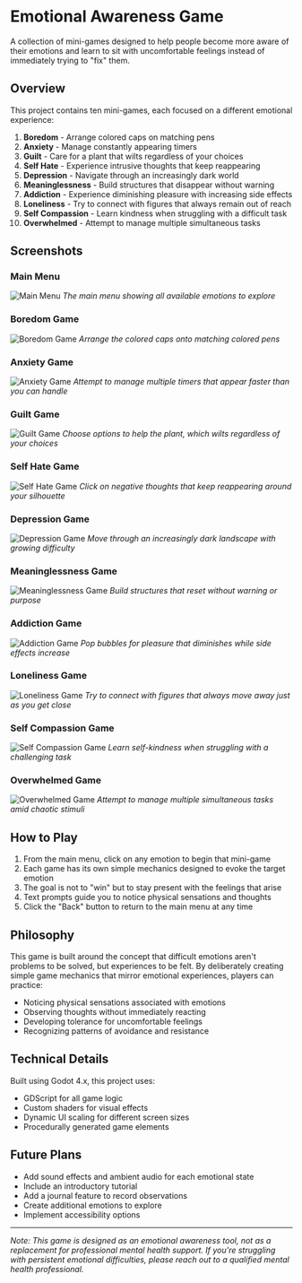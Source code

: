 # Emotional Awareness Game

A collection of mini-games designed to help people become more aware of their emotions and learn to sit with uncomfortable feelings instead of immediately trying to "fix" them.

## Overview

This project contains ten mini-games, each focused on a different emotional experience:

1. **Boredom** - Arrange colored caps on matching pens
2. **Anxiety** - Manage constantly appearing timers
3. **Guilt** - Care for a plant that wilts regardless of your choices
4. **Self Hate** - Experience intrusive thoughts that keep reappearing
5. **Depression** - Navigate through an increasingly dark world
6. **Meaninglessness** - Build structures that disappear without warning
7. **Addiction** - Experience diminishing pleasure with increasing side effects
8. **Loneliness** - Try to connect with figures that always remain out of reach
9. **Self Compassion** - Learn kindness when struggling with a difficult task
10. **Overwhelmed** - Attempt to manage multiple simultaneous tasks

## Screenshots

### Main Menu
![Main Menu](screenshots/menu.png)
*The main menu showing all available emotions to explore*

### Boredom Game
![Boredom Game](screenshots/boredom.png)
*Arrange the colored caps onto matching colored pens*

### Anxiety Game
![Anxiety Game](screenshots/anxiety.png)
*Attempt to manage multiple timers that appear faster than you can handle*

### Guilt Game
![Guilt Game](screenshots/guilt.png)
*Choose options to help the plant, which wilts regardless of your choices*

### Self Hate Game
![Self Hate Game](screenshots/self_hate.png)
*Click on negative thoughts that keep reappearing around your silhouette*

### Depression Game
![Depression Game](screenshots/depression.png)
*Move through an increasingly dark landscape with growing difficulty*

### Meaninglessness Game
![Meaninglessness Game](screenshots/meaninglessness.png)
*Build structures that reset without warning or purpose*

### Addiction Game
![Addiction Game](screenshots/addiction.png)
*Pop bubbles for pleasure that diminishes while side effects increase*

### Loneliness Game
![Loneliness Game](screenshots/loneliness.png)
*Try to connect with figures that always move away just as you get close*

### Self Compassion Game
![Self Compassion Game](screenshots/self_compassion.png)
*Learn self-kindness when struggling with a challenging task*

### Overwhelmed Game
![Overwhelmed Game](screenshots/overwhelmed.png)
*Attempt to manage multiple simultaneous tasks amid chaotic stimuli*

## How to Play

1. From the main menu, click on any emotion to begin that mini-game
2. Each game has its own simple mechanics designed to evoke the target emotion
3. The goal is not to "win" but to stay present with the feelings that arise
4. Text prompts guide you to notice physical sensations and thoughts
5. Click the "Back" button to return to the main menu at any time

## Philosophy

This game is built around the concept that difficult emotions aren't problems to be solved, but experiences to be felt. By deliberately creating simple game mechanics that mirror emotional experiences, players can practice:

- Noticing physical sensations associated with emotions
- Observing thoughts without immediately reacting
- Developing tolerance for uncomfortable feelings
- Recognizing patterns of avoidance and resistance

## Technical Details

Built using Godot 4.x, this project uses:
- GDScript for all game logic
- Custom shaders for visual effects
- Dynamic UI scaling for different screen sizes
- Procedurally generated game elements

## Future Plans

- Add sound effects and ambient audio for each emotional state
- Include an introductory tutorial
- Add a journal feature to record observations
- Create additional emotions to explore
- Implement accessibility options

---

*Note: This game is designed as an emotional awareness tool, not as a replacement for professional mental health support. If you're struggling with persistent emotional difficulties, please reach out to a qualified mental health professional.*